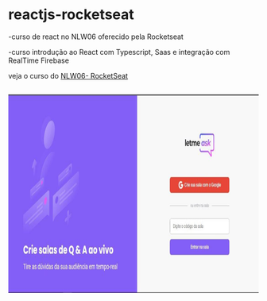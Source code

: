 # reactjs-rocketseat

 -curso de react no NLW06 oferecido pela Rocketseat

   -curso introdução ao React com Typescript, Saas e integração com RealTime Firebase 

   veja o curso do <a href="https://app.rocketseat.com.br/node/mission-react-js" target="_blank" >NLW06- RocketSeat</a>


##

<img align="center" alt="Elizabeth-Js" height="400" width="800" src="https://github.com/elizabethesantos/reactjs-rocketseat/blob/main/letmeask-projeto.jpeg">
 
